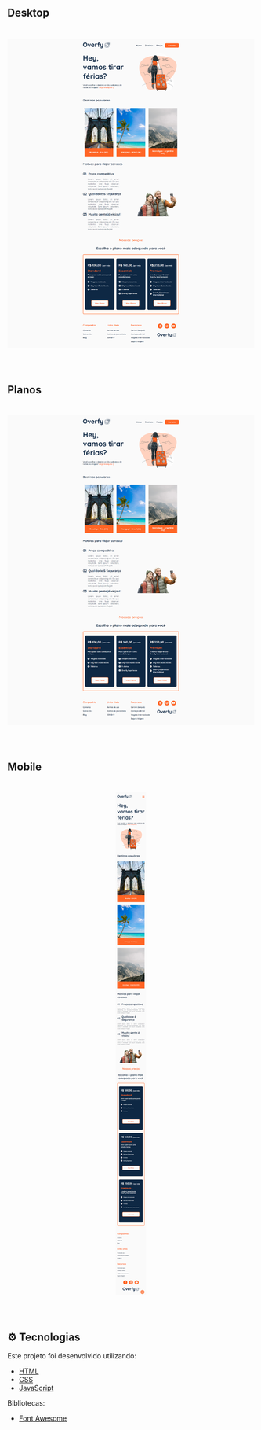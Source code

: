 ## Desktop

<h1 align="center">
    <img alt="Preview Desktop" title="Preview Desktop" src=".github/Desktop.png" />
</h1>

<br>

## Planos

<h1 align="center">
    <img alt="Preview Desktop Planos" title="Preview Desktop Planos" src=".github/Desktop.png" />
</h1>

<br>

## Mobile

<h1 align="center">
    <img alt="Preview Mobile" title="Preview Mobile" src=".github/Mobile.png" />
</h1>

<br>

## ⚙️ Tecnologias

Este projeto foi desenvolvido utilizando:

- [HTML](https://developer.mozilla.org/pt-BR/docs/Web/HTML)
- [CSS](https://developer.mozilla.org/pt-BR/docs/Web/CSS)
- [JavaScript](https://developer.mozilla.org/pt-BR/docs/Web/JavaScript)

Bibliotecas:

- [Font Awesome](https://fontawesome.com/)
